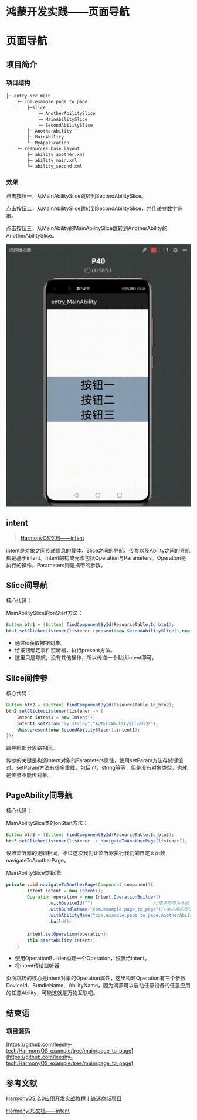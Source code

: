 # 鸿蒙开发实践——页面导航

# 页面导航
## 项目简介

### 项目结构

```
├─ entry.src.main
	├─ com.example.page_to_page
        ├─slice
            ├─ AnotherAbilitySlice
            ├─ MainAbilitySlice
            └─ SecondAbilitySlice
        ├─ AnotherAbility	
        ├─ MainAbility
        └─ MyApplication
	└─ resources.base.layout
        ├─ ability_another.xml
        ├─ ability_main.xml
        └─ ability_second.xml
```

### 效果

点击按钮一，从MainAbilitySlice跳转到SecondAbilitySlice。

点击按钮二，从MainAbilitySlice跳转到SecondAbilitySlice，并传递参数字符串。

点击按钮三，从MainAbility的MainAbilitySlice跳转到AnotherAbility的AnotherAbilitySlice。

![20220128_225821](/image/PageToPage/20220128_225821.gif)


## intent

> [HarmonyOS文档——intent](https://developer.harmonyos.com/cn/docs/documentation/doc-guides/ability-intent-0000000000038799)

intent是对象之间传递信息的载体，Slice之间的导航、传参以及Ability之间的导航都是基于intent。Intent的构成元素包括Operation与Parameters。Operation是执行的操作，Parameters则是携带的参数。

## Slice间导航

核心代码：

MainAbilitySlice的onStart方法：

```Java
Button btn1 = (Button) findComponentById(ResourceTable.Id_btn1);
btn1.setClickedListener(listener->present(new SecondAbilitySlice(),new Intent()));
```

- 通过id获取按钮对象。
- 给按钮绑定事件监听器，执行present方法。
- 这里只是导航，没有其他操作，所以传递一个默认intent即可。

## Slice间传参

核心代码：

```Java
Button btn2 = (Button) findComponentById(ResourceTable.Id_btn2);
btn2.setClickedListener(listener -> {
    Intent intent1 = new Intent();
    intent1.setParam("my_string","从MainAbilitySlice传参");
    this.present(new SecondAbilitySlice(),intent1);
});
```

跟导航部分思路相同。

传参的关键是构造intent对象的Parameters属性，使用setParam方法存储键值对。setParam方法有很多重载，包括int，string等等，但是没有对象类型，也就是传参不能传对象。

## PageAbility间导航

核心代码：

MainAbilitySlice类的onStart方法：

```Java
Button btn3 = (Button) findComponentById(ResourceTable.Id_btn3);
btn3.setClickedListener(listener -> navigateToAnotherPage(listener));
```

设置监听器的逻辑相同，不过这次我们让监听器执行我们的自定义函数navigateToAnotherPage。

MainAbilitySlice类新增:

```java
private void navigateToAnotherPage(Component component){
        Intent intent = new Intent();
        Operation operation = new Intent.OperationBuilder()
                .withDeviceId("")						//空字符串为本机
                .withBundleName("com.example.page_to_page")//本应用的标识
                .withAbilityName("com.example.page_to_page.AnotherAbility")//想启动的Ability
                .build();

        intent.setOperation(operation);
        this.startAbility(intent);
    }
```

- 使用OperationBuilder构建一个Operation，设置给intent。
- 将intent传给监听器

页面跳转的核心是intent对象的Operation属性，这里构建Operation有三个参数DeviceId、BundleName、AbilityName，因为鸿蒙可以启动任意设备的任意应用的任意Ability，可能这就是万物互联吧。

## 结束语

### 项目源码

[https://github.com/leeshy-tech/HarmonyOS_example/tree/main/page_to_page](https://github.com/leeshy-tech/HarmonyOS_example/tree/main/page_to_page)

## 参考文献

[HarmonyOS 2.0应用开发实战教程丨锋迷商城项目](https://www.bilibili.com/video/BV1DM4y1G7MN)

[HarmonyOS文档——intent](https://developer.harmonyos.com/cn/docs/documentation/doc-guides/ability-intent-0000000000038799)

